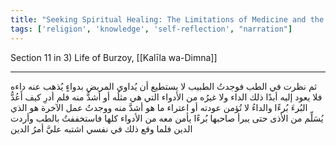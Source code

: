 ```yaml
---
title: "Seeking Spiritual Healing: The Limitations of Medicine and the Search for Truth"
tags: ['religion', 'knowledge', 'self-reflection', "narration"]
---
```


 Section 11 in 3) Life of Burzoy, [[Kalīla wa-Dimna]]

---
ثم نظرت في الطب فوجدتُ الطبيب لا يستطيع أن يُداوي المريض بدواءٍ يُذهب عنه داءه فلا يعود إليه أبدًا ذلك الداء ولا غيرُه من الأدواء التي هي مثلُه أو أشدُّ منه فلم أدرِ كيف أَعُدُّ البُرءَ بُرءًا والداءُ لا تُؤمن عودته أو اعتراء ما هو أشدَّ منه ووجدتُ عمل الآخرة هو الذي يُسَلِّم من الأذى حتى يبرأ صاحبها بُرءًا يأمن معه من الأدواء كلها فاستخففتُ بالطب وأردت الدين فلما وقع ذلك في نفسي اشتبه عليَّ أمرُ الدين
